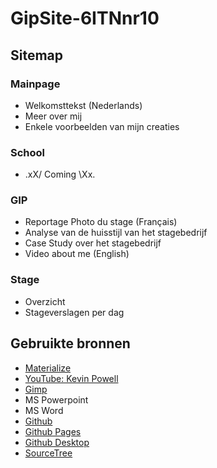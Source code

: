 # GipSite-6ITNnr10
## Sitemap
### Mainpage
- Welkomsttekst (Nederlands)
- Meer over mij
- Enkele voorbeelden van mijn creaties
### School
- .xX/ Coming \Xx.
### GIP
- Reportage Photo du stage (Français)
- Analyse van de huisstijl van het stagebedrijf
- Case Study over het stagebedrijf
- Video about me (English)
### Stage
- Overzicht
- Stageverslagen per dag



## Gebruikte bronnen
- [Materialize](http://materializecss.com/)
- [YouTube: Kevin Powell](https://www.youtube.com/channel/UCJZv4d5rbIKd4QHMPkcABCw)
- [Gimp](https://www.gimp.org/)
- MS Powerpoint
- MS Word
- [Github](https://github.com/)
- [Github Pages](https://pages.github.com/)
- [Github Desktop](https://desktop.github.com/)
- [SourceTree](https://www.sourcetreeapp.com/)

